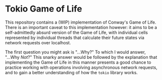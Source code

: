 # Tokio Game of Life

This repository contains a (WIP) implementation of Conway's Game of Life.
There is an important caveat to this implementation however: it aims to be
a self-admittedly absurd version of the Game of Life, with individual cells
represented by individual threads that calculate their future states via
network requests over localhost.

The first question you might ask is "...Why?" To which I would answer,
"...Why *Not*?" This snarky answer would be followed by the explanation that
implementing the Game of Life in this manner presents a good chance to practice
working with operations involving asynchronous network requests, and to gain
a better understanding of how the `tokio` library works.


